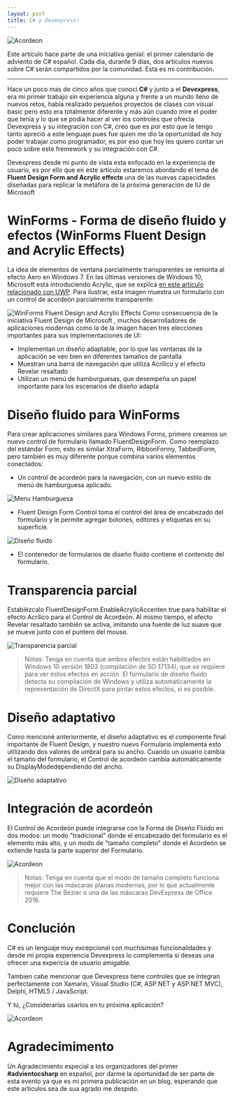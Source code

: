 ```yaml
---
layout: post
title: C# y Devexpress!
---
```

![Acordeon](..\\images\\Blog\\banner.png)

Este artículo hace parte de una iniciativa genial: el primer calendario de adviento de C# español. Cada día, durante 9 días, dos artículos nuevos sobre C# serán compartidos por la comunidad. Esta es mi contribución.
__________________________________________________________________

Hace un poco mas de cinco años que conoci **C#** y junto a el **Devexpress**, era mi primer trabajo sin experiencia alguna y frente a un mundo lleno de nuevos retos, había realizado pequeños proyectos de clases con visual basic pero esto era totalmente diferente y más aún cuando mire el poder que tenía y lo que se podia hacer al ver los controles que ofrecía Devexpress y su integración con C#, creo que es por esto que le tengo tanto apreció a este lenguaje pues fue quien me dio la oportunidad de hoy poder trabajar como programador, es por eso que hoy les quiero contar un poco sobre este fremework y su integración con C#.

Devexpress desde mi punto de vista esta enfocado en la experiencia de usuario, es por ello que en este artículo estaremos abordando el tema de **Fluent Design Form and Acrylic effects** una de las nuevas capacidades diseñadas para replicar la metáfora de la próxima generación de IU de Microsoft

# WinForms - Forma de diseño fluido y efectos (WinForms Fluent Design and Acrylic Effects)

La idea de elementos de ventana parcialmente transparentes se remonta al efecto Aero en Windows 7. En las últimas versiones de Windows 10, Microsoft está introduciendo Acrylic, que se explica [en este artículo relacionado con UWP](https://docs.microsoft.com/en-us/windows/uwp/design/style/acrylic). Para ilustrar, esta imagen muestra un formulario con un control de acordeón parcialmente transparente:

![WinForms Fluent Design and Acrylic Effects](..\\images\\Blog\\winforms-fluent-form.png)
Como consecuencia de la iniciativa Fluent Design de Microsoft , muchos desarrolladores de aplicaciones modernas como la de la imagen hacen tres elecciones importantes para sus implementaciones de UI:

* Implementan un diseño adaptable, por lo que las ventanas de la aplicación se ven bien en diferentes tamaños de pantalla
* Muestran una barra de navegación que utiliza Acrílico y el efecto Revelar resaltado
* Utilizan un menú de hamburguesas, que desempeña un papel importante para los escenarios de diseño adapta

# Diseño fluido para WinForms

Para crear aplicaciones similares para Windows Forms, primero creamos un nuevo control de formulario llamado FluentDesignForm. Como reemplazo del estándar Form, esto es similar XtraForm, RibbonFormy, TabbedForm, pero también es muy diferente porque combina varios elementos conectados:

* Un control de acordeón para la navegación, con un nuevo estilo de menú de hamburguesa aplicado.
  
![Menu Hamburguesa](..\\images\\Blog\\menu.png)

* Fluent Design Form Control toma el control del área de encabezado del formulario y le permite agregar botones, editores y etiquetas en su superficie.

![Diseño fluido](..\\images\\Blog\\elements.png)

* El contenedor de formularios de diseño fluido contiene el contenido del formulario.

# Transparencia parcial

Establézcalo FluentDesignForm.EnableAcrylicAccenten true para habilitar el efecto Acrílico para el Control de Acordeón. Al mismo tiempo, el efecto Revelar resaltado también se activa, imitando una fuente de luz suave que se mueve junto con el puntero del mouse.

![Transparencia parcial](..\\images\\Blog\\transparencia.gif)
   > Notas: Tenga en cuenta que ambos efectos están habilitados en Windows 10 versión 1803 (compilación de SO 17134), que se requiere para ver estos efectos en acción. El formulario de diseño fluido detecta su compilación de Windows y utiliza automáticamente la representación de DirectX para pintar estos efectos, si es posible.

# Diseño adaptativo

Como mencioné anteriormente, el diseño adaptativo es el componente final importante de Fluent Design, y nuestro nuevo Formulario implementa esto utilizando dos valores de umbral para su ancho. Cuando un usuario cambia el tamaño del formulario, el Control de acordeón cambia automáticamente su DisplayModedependiendo del ancho.

![Diseño adaptativo](..\\images\\Blog\\resize.gif)

# Integración de acordeón

El Control de Acordeón puede integrarse con la Forma de Diseño Fluido en dos modos: un modo "tradicional" donde el encabezado del formulario es el elemento más alto, y un modo de "tamaño completo" donde el Acordeón se extiende hasta la parte superior del Formulario.

![Acordeon](..\\images\\Blog\\acordeon.png)
   > Notas: Tenga en cuenta que el modo de tamaño completo funciona mejor con las máscaras planas modernas, por lo que actualmente requiere The Bezier o una de las máscaras DevExpress de Office 2016.

# Conclución

C# es un lenguaje muy excepcional con muchísimas funcionalidades y desde mi propia experiencia Devexpress lo complementa si deseas una ofrecer una expericia de usuario amigable.

Tambien cabe mencionar que Devexpress tiene controles que se integran perfectamente con Xamarin, Visual Studio (C#, ASP.NET y ASP.NET MVC), Delphi, HTML5 / JavaScript.

Y tú, ¿Considerarías usarlos en tu próxima aplicación?

![Acordeon](..\\images\\Blog\\images.jpg)

# Agradecimimento

Un Agradecimiento especial a los organizadores del primer **#advientocsharp** en español, por darme la oportunidad de ser parte de esta evento ya que es mi primera publicación en un blog, esperando que este articulos sea de sua agrado me despido.  
